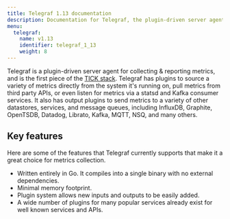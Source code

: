 ```yaml
---
title: Telegraf 1.13 documentation
description: Documentation for Telegraf, the plugin-driven server agent of the InfluxData time series platform, used to collect and report metrics. Telegraf supports four categories of plugins -- input, output, aggregator, and processor.
menu:
  telegraf:
    name: v1.13
    identifier: telegraf_1_13
    weight: 8
---
```


Telegraf is a plugin-driven server agent for collecting & reporting metrics,
and is the first piece of the [TICK stack](https://influxdata.com/time-series-platform/).
Telegraf has plugins to source a variety of metrics directly from the system it's running on, pull metrics from third party APIs, or even listen for metrics via a statsd and Kafka consumer services.
It also has output plugins to send metrics to a variety of other datastores, services, and message queues, including InfluxDB, Graphite, OpenTSDB, Datadog, Librato, Kafka, MQTT, NSQ, and many others.

## Key features

Here are some of the features that Telegraf currently supports that make it a great choice for metrics collection.

* Written entirely in Go.
It compiles into a single binary with no external dependencies.
* Minimal memory footprint.
* Plugin system allows new inputs and outputs to be easily added.
* A wide number of plugins for many popular services already exist for well known services and APIs.
